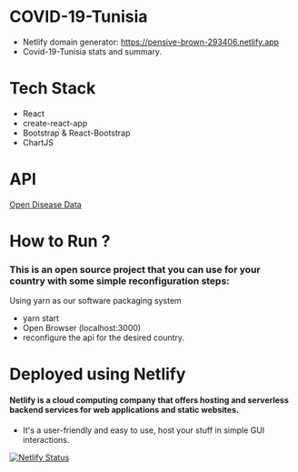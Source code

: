 # COVID-19-Tunisia
- Netlify domain generator: https://pensive-brown-293406.netlify.app
- Covid-19-Tunisia stats and summary.

# Tech Stack
- React
- create-react-app
- Bootstrap & React-Bootstrap
- ChartJS

# API
[Open Disease Data](https://disease.sh/)

# How to Run ?
### This is an open source project that you can use for your country with some simple reconfiguration steps:
 Using yarn as our  software packaging system
   - yarn start
   - Open Browser (localhost:3000)
   - reconfigure the api for the desired country.

# Deployed using Netlify

 #### Netlify is a cloud computing company that offers hosting and serverless backend services for web applications and static websites.
   - It's a user-friendly and easy to use, host your stuff in simple GUI interactions.  

[![Netlify Status](https://api.netlify.com/api/v1/badges/d31443c4-f38f-4ced-bf3b-443f255dcf8a/deploy-status)](https://app.netlify.com)

